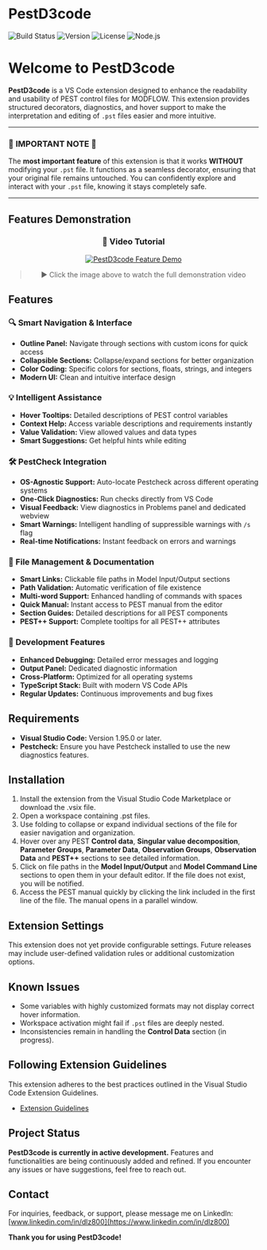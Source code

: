 # PestD3code

![Build Status](https://github.com/danilopezmella/pestd3code/actions/workflows/ci.yml/badge.svg)
![Version](https://img.shields.io/badge/version-0.1.2-blue)
![License](https://img.shields.io/badge/license-MIT-green)
![Node.js](https://img.shields.io/badge/node-%3E%3D18.0.0-brightgreen)

# Welcome to **PestD3code**

**PestD3code** is a VS Code extension designed to enhance the readability and usability of PEST control files for MODFLOW. This extension provides structured decorators, diagnostics, and hover support to make the interpretation and editing of `.pst` files easier and more intuitive.

---

### 🚨 **IMPORTANT NOTE** 🚨

The **most important feature** of this extension is that it works **WITHOUT** modifying your `.pst` file. It functions as a seamless decorator, ensuring that your original file remains untouched. You can confidently explore and interact with your `.pst` file, knowing it stays completely safe.

---

## Features Demonstration

<div align="center">

### 🎥 Video Tutorial

[![PestD3code Feature Demo](https://vumbnail.com/1045433698.jpg)](https://vimeo.com/1045433698)

> ▶️ Click the image above to watch the full demonstration video
</div>

## Features

### 🔍 Smart Navigation & Interface
- **Outline Panel:** Navigate through sections with custom icons for quick access
- **Collapsible Sections:** Collapse/expand sections for better organization
- **Color Coding:** Specific colors for sections, floats, strings, and integers
- **Modern UI:** Clean and intuitive interface design

### 💡 Intelligent Assistance
- **Hover Tooltips:** Detailed descriptions of PEST control variables
- **Context Help:** Access variable descriptions and requirements instantly
- **Value Validation:** View allowed values and data types
- **Smart Suggestions:** Get helpful hints while editing

### 🛠️ PestCheck Integration
- **OS-Agnostic Support:** Auto-locate Pestcheck across different operating systems
- **One-Click Diagnostics:** Run checks directly from VS Code
- **Visual Feedback:** View diagnostics in Problems panel and dedicated webview
- **Smart Warnings:** Intelligent handling of suppressible warnings with `/s` flag
- **Real-time Notifications:** Instant feedback on errors and warnings

### 📂 File Management & Documentation
- **Smart Links:** Clickable file paths in Model Input/Output sections
- **Path Validation:** Automatic verification of file existence
- **Multi-word Support:** Enhanced handling of commands with spaces
- **Quick Manual:** Instant access to PEST manual from the editor
- **Section Guides:** Detailed descriptions for all PEST components
- **PEST++ Support:** Complete tooltips for all PEST++ attributes

### 🔧 Development Features
- **Enhanced Debugging:** Detailed error messages and logging
- **Output Panel:** Dedicated diagnostic information
- **Cross-Platform:** Optimized for all operating systems
- **TypeScript Stack:** Built with modern VS Code APIs
- **Regular Updates:** Continuous improvements and bug fixes

## Requirements

- **Visual Studio Code:** Version 1.95.0 or later.
- **Pestcheck:** Ensure you have Pestcheck installed to use the new diagnostics features.

## Installation

1. Install the extension from the Visual Studio Code Marketplace or download the .vsix file.
2. Open a workspace containing .pst files.
3. Use folding to collapse or expand individual sections of the file for easier navigation and organization.
4. Hover over any PEST **Control data**, **Singular value decomposition**, **Parameter Groups**, **Parameter Data**, **Observation Groups**, **Observation Data** and **PEST++** sections to see detailed information.
5. Click on file paths in the **Model Input/Output** and **Model Command Line** sections to open them in your default editor. If the file does not exist, you will be notified.
6. Access the PEST manual quickly by clicking the link included in the first line of the file. The manual opens in a parallel window.

## Extension Settings

This extension does not yet provide configurable settings. Future releases may include user-defined validation rules or additional customization options.

## Known Issues

- Some variables with highly customized formats may not display correct hover information.
- Workspace activation might fail if `.pst` files are deeply nested.
- Inconsistencies remain in handling the **Control Data** section (in progress).

## Following Extension Guidelines

This extension adheres to the best practices outlined in the Visual Studio Code Extension Guidelines.

- [Extension Guidelines](https://code.visualstudio.com/api/ux-guidelines/overview)

## Project Status

**PestD3code is currently in active development.** Features and functionalities are being continuously added and refined. If you encounter any issues or have suggestions, feel free to reach out.

## Contact

For inquiries, feedback, or support, please message me on LinkedIn: [www.linkedin.com/in/dlz800](https://www.linkedin.com/in/dlz800)

**Thank you for using PestD3code!**
